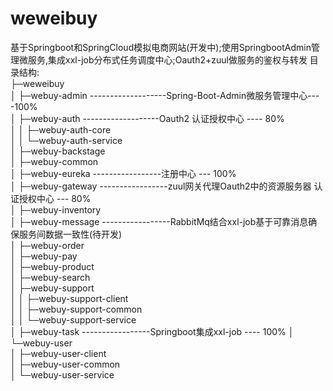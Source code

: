 # weweibuy
基于Springboot和SpringCloud模拟电商网站(开发中);使用SpringbootAdmin管理微服务,集成xxl-job分布式任务调度中心;Oauth2+zuul做服务的鉴权与转发
目录结构:  
├─weweibuy  
│  ├─webuy-admin  -------------------Spring-Boot-Admin微服务管理中心----100%  
│  ├─webuy-auth   -------------------Oauth2 认证授权中心 ---- 80%  
│  │  ├─webuy-auth-core  
│  │  └─webuy-auth-service  
│  ├─webuy-backstage  
│  ├─webuy-common  
│  ├─webuy-eureka   -----------------注册中心  --- 100%  
│  ├─webuy-gateway  -----------------zuul网关代理Oauth2中的资源服务器 认证授权中心 --- 80%   
│  ├─webuy-inventory  
│  ├─webuy-message  -----------------RabbitMq结合xxl-job基于可靠消息确保服务间数据一致性(待开发)  
│  ├─webuy-order  
│  ├─webuy-pay  
│  ├─webuy-product  
│  ├─webuy-search  
│  ├─webuy-support  
│  │  ├─webuy-support-client  
│  │  ├─webuy-support-common  
│  │  └─webuy-support-service  
│  ├─webuy-task   -----------------Springboot集成xxl-job ---- 100%
│  └─webuy-user  
│      ├─webuy-user-client  
│      ├─webuy-user-common  
│      └─webuy-user-service  
